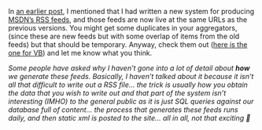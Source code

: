 In <a href="http://blogs.duncanmackenzie.net/duncanma/archive/2004/09/26/708.aspx" target="_blank" class="broken_link">an earlier post</a>, I mentioned that I had written a new system for producing <a href="http://msdn.microsoft.com/aboutmsdn/rss" target="_blank">MSDN&#8217;s RSS feeds</a>, and those feeds are now live at the same URLs as the previous versions. You might get some duplicates in your aggregators, (since these are new feeds but with some overlap of items from the old feeds) but that should be temporary. Anyway, check them out (<a href="http://msdn.microsoft.com/vbasic/rss.xml" target="_blank">here is the one for VB</a>) and let me know what you think.

_Some people have asked why I haven&#8217;t gone into a lot of detail about **how** we generate these feeds. Basically, I haven&#8217;t talked about it because it isn&#8217;t all that difficult to write out a RSS file&#8230; the trick is usually how you obtain the data that you wish to write out and that part of the system isn&#8217;t interesting (IMHO) to the general public as it is just SQL queries against our database full of content&#8230; the process that generates these feeds runs daily, and then static xml is posted to the site&#8230; all in all, not that exciting 🙂_